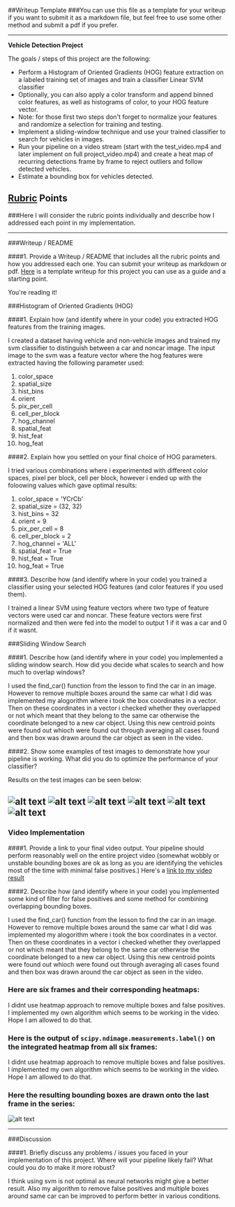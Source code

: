 ##Writeup Template
###You can use this file as a template for your writeup if you want to submit it as a markdown file, but feel free to use some other method and submit a pdf if you prefer.

---

**Vehicle Detection Project**

The goals / steps of this project are the following:

* Perform a Histogram of Oriented Gradients (HOG) feature extraction on a labeled training set of images and train a classifier Linear SVM classifier
* Optionally, you can also apply a color transform and append binned color features, as well as histograms of color, to your HOG feature vector. 
* Note: for those first two steps don't forget to normalize your features and randomize a selection for training and testing.
* Implement a sliding-window technique and use your trained classifier to search for vehicles in images.
* Run your pipeline on a video stream (start with the test_video.mp4 and later implement on full project_video.mp4) and create a heat map of recurring detections frame by frame to reject outliers and follow detected vehicles.
* Estimate a bounding box for vehicles detected.

[//]: # (Image References)
[image1]: ./output_images/test1.png
[image2]: ./output_images/test2.png
[image3]: ./output_images/test3.png
[image4]: ./output_images/test4.png
[image5]: ./output_images/test5.png
[image6]: ./output_images/test6.png
[video1]: ./project_video_output.mp4

## [Rubric](https://review.udacity.com/#!/rubrics/513/view) Points
###Here I will consider the rubric points individually and describe how I addressed each point in my implementation.  

---
###Writeup / README

####1. Provide a Writeup / README that includes all the rubric points and how you addressed each one.  You can submit your writeup as markdown or pdf.  [Here](https://github.com/udacity/CarND-Vehicle-Detection/blob/master/writeup_template.md) is a template writeup for this project you can use as a guide and a starting point.  

You're reading it!

###Histogram of Oriented Gradients (HOG)

####1. Explain how (and identify where in your code) you extracted HOG features from the training images.

I created a dataset having vehicle and non-vehicle images and trained my svm classifier to distinguish between a car and noncar image. The input image to the svm was a feature vector where the hog features were extracted having the following parameter used:

1. color_space
2. spatial_size
3. hist_bins
4. orient
5. pix_per_cell
6. cell_per_block
7. hog_channel
8. spatial_feat
9. hist_feat
10. hog_feat

####2. Explain how you settled on your final choice of HOG parameters.

I tried various combinations where i experimented with different color spaces, pixel per block, cell per block, however i ended up with the foloowing values which gave optimal results:

1. color_space = 'YCrCb'
2. spatial_size = (32, 32)
3. hist_bins = 32
4. orient = 9
5. pix_per_cell = 8
6. cell_per_block = 2
7. hog_channel = 'ALL'
8. spatial_feat = True
9. hist_feat = True
10. hog_feat = True

####3. Describe how (and identify where in your code) you trained a classifier using your selected HOG features (and color features if you used them).

I trained a linear SVM using feature vectors where two type of feature vectors were used car and noncar. These feature vectors were first normalized and then were fed into the model to output 1 if it was a car and 0 if it wasnt.

###Sliding Window Search

####1. Describe how (and identify where in your code) you implemented a sliding window search.  How did you decide what scales to search and how much to overlap windows?

I used the find_car() function from the lesson to find the car in an image. However to remove multiple boxes around the same car what I did was implemented my alogorithm where i took the box coordinates in a vector. Then on these coordinates in a vector i checked whether they overlapped or not which meant that they belong to the same car otherwise the coordinate belonged to  a new car object. Using this new centroid points were found out whioch were found out through averaging all cases found and then box was drawn around the car object as seen in the video. 

####2. Show some examples of test images to demonstrate how your pipeline is working.  What did you do to optimize the performance of your classifier?

Results on the test images can be seen below:

![alt text][image1]
![alt text][image2]
![alt text][image3]
![alt text][image4]
![alt text][image5]
![alt text][image6]
---

### Video Implementation

####1. Provide a link to your final video output.  Your pipeline should perform reasonably well on the entire project video (somewhat wobbly or unstable bounding boxes are ok as long as you are identifying the vehicles most of the time with minimal false positives.)
Here's a [link to my video result](./project_video_output.mp4)


####2. Describe how (and identify where in your code) you implemented some kind of filter for false positives and some method for combining overlapping bounding boxes.

I used the find_car() function from the lesson to find the car in an image. However to remove multiple boxes around the same car what I did was implemented my alogorithm where i took the box coordinates in a vector. Then on these coordinates in a vector i checked whether they overlapped or not which meant that they belong to the same car otherwise the coordinate belonged to  a new car object. Using this new centroid points were found out whioch were found out through averaging all cases found and then box was drawn around the car object as seen in the video. 

### Here are six frames and their corresponding heatmaps:

I didnt use heatmap approach to remove multiple boxes and false positives. I implemented my own algorithm which seems to be working in the video. Hope I am allowed to do that.

### Here is the output of `scipy.ndimage.measurements.label()` on the integrated heatmap from all six frames:

I didnt use heatmap approach to remove multiple boxes and false positives. I implemented my own algorithm which seems to be working in the video. Hope I am allowed to do that.

### Here the resulting bounding boxes are drawn onto the last frame in the series:

![alt text][image6]


---

###Discussion

####1. Briefly discuss any problems / issues you faced in your implementation of this project.  Where will your pipeline likely fail?  What could you do to make it more robust?

 I think using svm is not optimal as neural networks might give a better result. Also my algorithm to remove false positives and multiple boxes around same car can be improved to perform better in various conditions.

